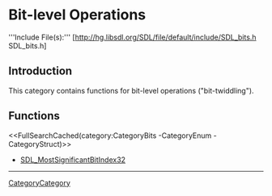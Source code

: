 
# Bit-level Operations

'''Include File(s):''' [http://hg.libsdl.org/SDL/file/default/include/SDL_bits.h SDL_bits.h]


## Introduction

This category contains functions for bit-level operations ("bit-twiddling").

## Functions
<<FullSearchCached(category:CategoryBits -CategoryEnum -CategoryStruct)>>

<!-- BEGIN CATEGORY LIST -->
- [SDL_MostSignificantBitIndex32](SDL_MostSignificantBitIndex32)
<!-- END CATEGORY LIST -->

----
[CategoryCategory](CategoryCategory)
